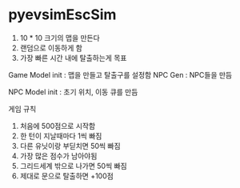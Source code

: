 # pyevsimEscSim

1. 10 * 10 크기의 맵을 만든다
2. 랜덤으로 이동하게 함
3. 가장 빠른 시간 내에 탈출하는게 목표

Game Model
init : 맵을 만들고 탈출구를 설정함
NPC Gen : NPC들을 만듬

NPC Model
init : 초기 위치, 이동 큐를 만듬

게임 규칙
1. 처음에 500점으로 시작함
2. 한 턴이 지날때마다 1씩 빠짐
3. 다른 유닛이랑 부딛치면 50씩 빠짐
4. 가장 많은 점수가 남아야됨
5. 그리드세계 밖으로 나가면 50씩 빠짐
6. 제대로 문으로 탈출하면 +100점
